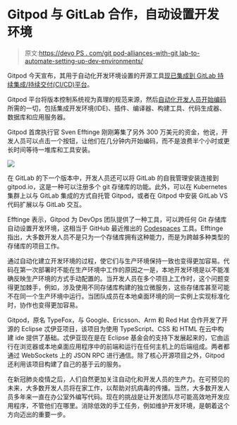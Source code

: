 # Gitpod 与 GitLab 合作，自动设置开发环境

> 原文:[https://devo PS . com/git pod-alliances-with-git lab-to-automate-setting-up-dev-environments/](https://devops.com/gitpod-allies-with-gitlab-to-automate-setting-up-dev-environments/)

Gitpod 今天宣布，其用于自动化开发环境设置的开源工具[现已集成到 GitLab 持续集成/持续交付(CI/CD)平台](https://www.globenewswire.com/news-release/2020/10/08/2105627/0/en/Gitpod-Raises-3M-USD-Seed-Funding-Announces-Native-Integration-with-GitLab.html)。

Gitpod 平台将版本控制系统视为真理的规范来源，然后[自动化开发人员开始编码](https://devops.com/gitpod-open-sources-automated-local-development-environment/)所需的一切，包括集成开发环境(IDE)、插件、编译器、构建工具、代码生成器、数据库和应用服务器。

Gitpod 首席执行官 Sven Efftinge 刚刚筹集了另外 300 万美元的资金，他说，开发人员可以点击一个按钮，让他们在几分钟内开始编码，而不是浪费半个小时或更长时间等待一堆库和工具安装。

![](../Images/ecd25c4b9ddefadc1bc411c75c52cc0e.png)

在 GitLab 的下一个版本中，开发人员还可以将 GitLab 的自我管理安装连接到 gitpod.io，这是一种可以注册多个 git 存储库的功能。此外，可以在 Kubernetes 集群上以与 GitLab 集成的方式自托管 Gitpod，或者在 Gitpod 中安装 GitLab VS 代码扩展以与 GitLab 交互。

Efftinge 表示，Gitpod 为 DevOps 团队提供了一种工具，可以跨任何 Git 存储库自动设置开发环境，这相当于 GitHub 最近推出的 [Codespaces](https://devops.com/github-extends-scope-and-reach-of-repository/) 工具。Efftinge 指出，大多数开发人员不是只为一个存储库拥有这种能力，而是为跨越多种类型的存储库的项目工作。

通过自动化建立开发环境的过程，使它们与生产环境保持一致也变得更加容易。代码在第一次部署时不能在生产环境中工作的原因之一是，本地开发环境是以不能准确反映生产环境的方式手动配置的。当开发人员在多个项目上工作时，这个问题变得更加棘手，例如，涉及使用不同存储库构建的独立微服务，这些存储库甚至可能不在同一个生产环境中运行。当团队成员在本地桌面环境的同一实例上实现标准化时，协作也变得更加容易。

Gitpod，原名 TypeFox，与 Google、Ericsson、Arm 和 Red Hat 合作开发了开源的 Eclipse 忒伊亚项目，该项目为使用 TypeScript、CSS 和 HTML 在云中构建 ide 提供了基础。忒伊亚现在是在 Eclipse 基金会的支持下发展起来的，它由运行在浏览器或本地桌面应用程序中的前端和运行在任何主机上的后端组成。两者都通过 WebSockets 上的 JSON RPC 进行通信。除了核心开源项目之外，Gitpod 还利用该项目构建了自己的基于云的服务。

在新冠肺炎疫情之后，人们自然更加关注自动化和开发人员的生产力。在可预见的未来，大多数开发人员将在家工作，以帮助对抗病毒的传播。当然，大多数开发人员多年来一直在办公室外编写代码。现在的挑战是让开发团队尽可能高效地开发应用程序，不管他们在哪里。消除低效的手工任务，例如维护开发环境，是朝着这个方向迈出的重要一步。